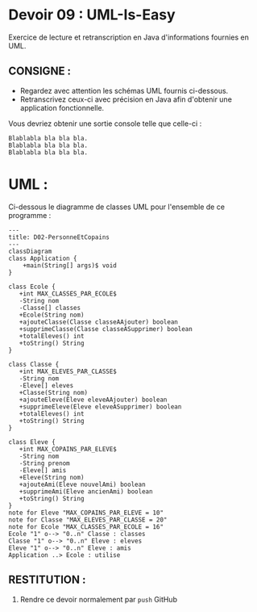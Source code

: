 # Devoir 09 : UML-Is-Easy
Exercice de lecture et retranscription en Java d'informations fournies en UML.
## CONSIGNE :
- Regardez avec attention les schémas UML fournis ci-dessous.
- Retranscrivez ceux-ci avec précision en Java afin d'obtenir une application fonctionnelle.

Vous devriez obtenir une sortie console telle que celle-ci :
````
Blablabla bla bla bla.
Blablabla bla bla bla.
Blablabla bla bla bla.
````
# UML :
Ci-dessous le diagramme de classes UML pour l'ensemble de ce programme  :
```mermaid
---
title: D02-PersonneEtCopains
---
classDiagram
class Application {
    +main(String[] args)$ void
}

class Ecole {
   +int MAX_CLASSES_PAR_ECOLE$
   -String nom
   -Classe[] classes
   +Ecole(String nom)    
   +ajouteClasse(Classe classeAAjouter) boolean
   +supprimeClasse(Classe classeASupprimer) boolean
   +totalEleves() int
   +toString() String
}

class Classe {
   +int MAX_ELEVES_PAR_CLASSE$
   -String nom
   -Eleve[] eleves
   +Classe(String nom)
   +ajouteEleve(Eleve eleveAAjouter) boolean
   +supprimeEleve(Eleve eleveASupprimer) boolean
   +totalEleves() int
   +toString() String
}

class Eleve {
   +int MAX_COPAINS_PAR_ELEVE$
   -String nom
   -String prenom
   -Eleve[] amis
   +Eleve(String nom)
   +ajouteAmi(Eleve nouvelAmi) boolean
   +supprimeAmi(Eleve ancienAmi) boolean
   +toString() String
}
note for Eleve "MAX_COPAINS_PAR_ELEVE = 10"
note for Classe "MAX_ELEVES_PAR_CLASSE = 20"
note for Ecole "MAX_CLASSES_PAR_ECOLE = 16"
Ecole "1" o--> "0..n" Classe : classes
Classe "1" o--> "0..n" Eleve : eleves
Eleve "1" o--> "0..n" Eleve : amis
Application ..> Ecole : utilise
```

## RESTITUTION :
1. Rendre ce devoir normalement par `push` GitHub
